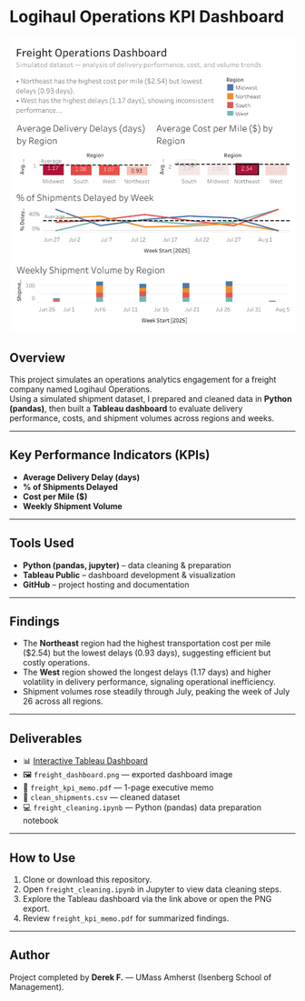 # Logihaul Operations KPI Dashboard

![Freight Dashboard Preview](logihaul_dashboard.png)

## Overview
This project simulates an operations analytics engagement for a freight company named Logihaul Operations.  
Using a simulated shipment dataset, I prepared and cleaned data in **Python (pandas)**, then built a **Tableau dashboard** to evaluate delivery performance, costs, and shipment volumes across regions and weeks.  

---

## Key Performance Indicators (KPIs)
- **Average Delivery Delay (days)**
- **% of Shipments Delayed**
- **Cost per Mile ($)**
- **Weekly Shipment Volume**

---

## Tools Used
- **Python (pandas, jupyter)** – data cleaning & preparation  
- **Tableau Public** – dashboard development & visualization  
- **GitHub** – project hosting and documentation  

---

## Findings
- The **Northeast** region had the highest transportation cost per mile ($2.54) but the lowest delays (0.93 days), suggesting efficient but costly operations.  
- The **West** region showed the longest delays (1.17 days) and higher volatility in delivery performance, signaling operational inefficiency.  
- Shipment volumes rose steadily through July, peaking the week of July 26 across all regions.  

---

## Deliverables
- 📊 [Interactive Tableau Dashboard](https://public.tableau.com/views/LogiHaulLogisticsDashboardSimulatedData/LogiHaulLogistics-WeeklyFreightPerformanceBoard?:language=en-US&publish=yes&:sid=&:redirect=auth&:display_count=n&:origin=viz_share_link)  
- 🖼️ `freight_dashboard.png` — exported dashboard image  
- 📄 `freight_kpi_memo.pdf` — 1-page executive memo  
- 📑 `clean_shipments.csv` — cleaned dataset  
- 💻 `freight_cleaning.ipynb` — Python (pandas) data preparation notebook  

---

## How to Use
1. Clone or download this repository.  
2. Open `freight_cleaning.ipynb` in Jupyter to view data cleaning steps.  
3. Explore the Tableau dashboard via the link above or open the PNG export.  
4. Review `freight_kpi_memo.pdf` for summarized findings.  

---

## Author
Project completed by **Derek F.** — UMass Amherst (Isenberg School of Management).  
